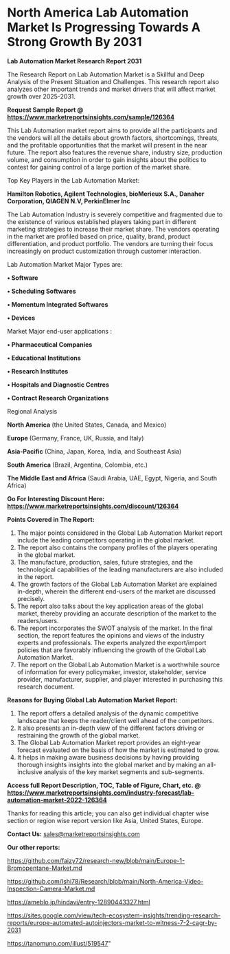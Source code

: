 # North America Lab Automation Market Is Progressing Towards A Strong Growth By 2031

<strong>Lab Automation Market Research Report 2031</strong>

The Research Report on Lab Automation Market is a Skillful and Deep Analysis of the Present Situation and Challenges. This research report also analyzes other important trends and market drivers that will affect market growth over 2025-2031.

<strong>Request Sample Report @ <a href=https://www.marketreportsinsights.com/sample/126364>https://www.marketreportsinsights.com/sample/126364</a></strong>

This Lab Automation market report aims to provide all the participants and the vendors will all the details about growth factors, shortcomings, threats, and the profitable opportunities that the market will present in the near future. The report also features the revenue share, industry size, production volume, and consumption in order to gain insights about the politics to contest for gaining control of a large portion of the market share.

Top Key Players in the Lab Automation Market:

<strong>Hamilton Robotics, Agilent Technologies, bioMerieux S.A., Danaher Corporation, QIAGEN N.V, PerkinElmer Inc</strong>

The Lab Automation Industry is severely competitive and fragmented due to the existence of various established players taking part in different marketing strategies to increase their market share. The vendors operating in the market are profiled based on price, quality, brand, product differentiation, and product portfolio. The vendors are turning their focus increasingly on product customization through customer interaction.

Lab Automation Market Major Types are:

<strong>• Software

• Scheduling Softwares

• Momentum Integrated Softwares

• Devices</strong>

Market Major end-user applications :

<strong>• Pharmaceutical Companies

• Educational Institutions

• Research Institutes

• Hospitals and Diagnostic Centres

• Contract Research Organizations</strong>

Regional Analysis

</u><strong><b>North America</b></strong> (the United States, Canada, and Mexico)

<strong><b>Europe </b></strong>(Germany, France, UK, Russia, and Italy)

<strong><b>Asia-Pacific</b></strong> (China, Japan, Korea, India, and Southeast Asia)

<strong><b>South America</b></strong> (Brazil, Argentina, Colombia, etc.)

<strong><b>The Middle East and Africa</b></strong> (Saudi Arabia, UAE, Egypt, Nigeria, and South Africa)

<strong>Go For Interesting Discount Here: <a href=https://www.marketreportsinsights.com/discount/126364>https://www.marketreportsinsights.com/discount/126364</a></strong>

<strong>Points Covered in The Report:</strong>
<ol>
  <li>The major points considered in the Global Lab Automation Market report include the leading competitors operating in the global market.</li>
  <li>The report also contains the company profiles of the players operating in the global market.</li>
  <li>The manufacture, production, sales, future strategies, and the technological capabilities of the leading manufacturers are also included in the report.</li>
  <li>The growth factors of the Global Lab Automation Market are explained in-depth, wherein the different end-users of the market are discussed precisely.</li>
  <li>The report also talks about the key application areas of the global market, thereby providing an accurate description of the market to the readers/users.</li>
  <li>The report incorporates the SWOT analysis of the market. In the final section, the report features the opinions and views of the industry experts and professionals. The experts analyzed the export/import policies that are favorably influencing the growth of the Global Lab Automation Market.</li>
  <li>The report on the Global Lab Automation Market is a worthwhile source of information for every policymaker, investor, stakeholder, service provider, manufacturer, supplier, and player interested in purchasing this research document.</li>
</ol>
<strong>Reasons for Buying Global Lab Automation Market Report:</strong>

<ol>
  <li>The report offers a detailed analysis of the dynamic competitive landscape that keeps the reader/client well ahead of the competitors.</li>
  <li>It also presents an in-depth view of the different factors driving or restraining the growth of the global market.</li>
  <li>The Global Lab Automation Market report provides an eight-year forecast evaluated on the basis of how the market is estimated to grow.</li>
  <li>It helps in making aware business decisions by having providing thorough insights insights into the global market and by making an all-inclusive analysis of the key market segments and sub-segments.</li>
</ol>
<strong>Access full Report Description, TOC, Table of Figure, Chart, etc. @ <a href=https://www.marketreportsinsights.com/industry-forecast/lab-automation-market-2022-126364>https://www.marketreportsinsights.com/industry-forecast/lab-automation-market-2022-126364</a></strong>


Thanks for reading this article; you can also get individual chapter wise section or region wise report version like Asia, United States, Europe.

<strong>Contact Us:</strong>
sales@marketreportsinsights.com

<strong>Our other reports:</strong>

<a href=https://github.com/faizy72/research-new/blob/main/Europe-1-Bromopentane-Market.md>https://github.com/faizy72/research-new/blob/main/Europe-1-Bromopentane-Market.md</a>

<a href=https://github.com/Ishi78/Research/blob/main/North-America-Video-Inspection-Camera-Market.md>https://github.com/Ishi78/Research/blob/main/North-America-Video-Inspection-Camera-Market.md</a>

<a href=https://ameblo.jp/hindavi/entry-12890443327.html>https://ameblo.jp/hindavi/entry-12890443327.html</a>

<a href=https://sites.google.com/view/tech-ecosystem-insights/trending-research-reports/europe-automated-autoinjectors-market-to-witness-7-2-cagr-by-2031>https://sites.google.com/view/tech-ecosystem-insights/trending-research-reports/europe-automated-autoinjectors-market-to-witness-7-2-cagr-by-2031</a>

<a href=https://tanomuno.com/illust/519547>https://tanomuno.com/illust/519547</a>"
